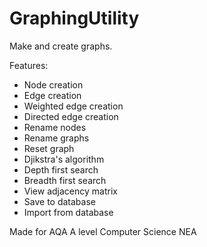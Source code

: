 # GraphingUtility

Make and create graphs.

Features:

- Node creation
- Edge creation
- Weighted edge creation
- Directed edge creation
- Rename nodes
- Rename graphs
- Reset graph
- Djikstra's algorithm
- Depth first search
- Breadth first search
- View adjacency matrix
- Save to database
- Import from database

Made for AQA A level Computer Science NEA
